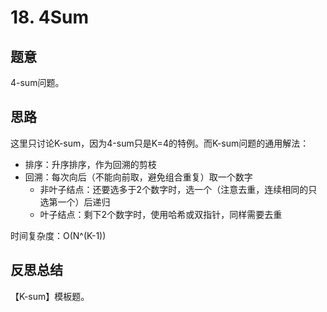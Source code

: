 # 18. 4Sum

## 题意

4-sum问题。

## 思路

这里只讨论K-sum，因为4-sum只是K=4的特例。而K-sum问题的通用解法：

- 排序：升序排序，作为回溯的剪枝
- 回溯：每次向后（不能向前取，避免组合重复）取一个数字
  - 非叶子结点：还要选多于2个数字时，选一个（注意去重，连续相同的只选第一个）后递归
  - 叶子结点：剩下2个数字时，使用哈希或双指针，同样需要去重

时间复杂度：O(N^(K-1))

## 反思总结

【K-sum】模板题。

